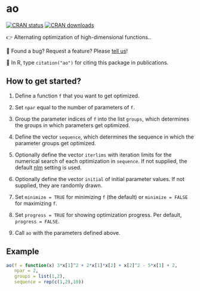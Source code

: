 # ao

[![CRAN status](https://www.r-pkg.org/badges/version-last-release/ao)](https://www.r-pkg.org/badges/version-last-release/ao)
[![CRAN downloads](https://cranlogs.r-pkg.org/badges/grand-total/ao)](https://cranlogs.r-pkg.org/badges/grand-total/ao)

👉 Alternating optimization of high-dimensional functions..

💬 Found a bug? Request a feature? Please [tell us](https://github.com/loelschlaeger/ao/issues)!

📝 In R, type `citation("ao")` for citing this package in publications.

## How to get started?

1. Define a function `f` that you want to get optimized.

2. Set `npar` equal to the number of parameters of `f`.

3. Group the parameter indices of `f` into the list `groups`, which determines the groups in which parameters get optimized.

4. Define the vector `sequence`, which determines the sequence in which the parameter groups get optimized.

5. Optionally define the vector `iterlims` with iteration limits for the numerical search of each optimization in `sequence`. If not supplied, the default [nlm](https://stat.ethz.ch/R-manual/R-devel/library/stats/html/nlm.html) setting is used.

6. Optionally define the vector `initial` of initial parameter values. If not supplied, they are randomly drawn.

7. Set `minimize = TRUE` for minimizing `f` (the default) or `minimize = FALSE` for maximizing `f`.

8. Set `progress = TRUE` for showing optimization progress. Per default, `progress = FALSE`. 

9. Call `ao` with the parameters defined above.

## Example
```r
ao(f = function(x) 3*x[1]^2 + 2*x[1]*x[2] + x[2]^2 - 5*x[1] + 2,
   npar = 2,
   groups = list(1,2),
   sequence = rep(c(1,2),10))
```

